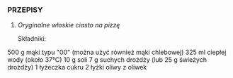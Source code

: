 ### PRZEPISY

1. *Oryginalne włoskie ciasto na pizzę*

   Składniki:
   
500 g mąki typu "00" (można użyć również mąki chlebowej)
325 ml ciepłej wody (około 37°C)
10 g soli
7 g suchych drożdży (lub 25 g świeżych drożdży)
1 łyżeczka cukru
2 łyżki oliwy z oliwek




